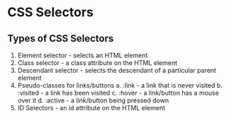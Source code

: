 # CSS Selectors

## Types of CSS Selectors

1. Element selector - selects an HTML element
2. Class selector - a class attribute on the HTML element
3. Descendant selector - selects the descendant of a particular parent element
4. Pseudo-classes for links/buttons
   a. :link - a link that is never visited
   b. :visited - a link has been visited
   c. :hover - a link/button has a mouse over it
   d. :active - a link/button being pressed down
5. ID Selectors - an id attribute on the HTML element
